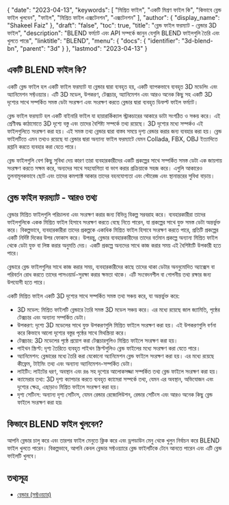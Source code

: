 {
  "date": "2023-04-13",
  "keywords": [
"মিশ্রিত ফাইল",
"একটি মিশ্রণ ফাইল কি",
"কিভাবে ব্লেন্ড ফাইল খুলবেন",
"ফাইল",
"মিশ্রিত ফাইল এক্সটেনশন",
"এক্সটেনশন"
],
  "author": {
    "display_name": "Shakeel Faiz"
},
  "draft": "false",
  "toc": true,
  "title": "ব্লেন্ড ফাইল ফরম্যাট - ব্লেন্ডার 3D ফাইল",
  "description": "BLEND ফর্ম্যাট এবং API সম্পর্কে জানুন যেগুলি BLEND ফাইলগুলি তৈরি এবং খুলতে পারে৷",
  "linktitle": "BLEND",
  "menu": {
    "docs": {
      "identifier": "3d-blend-bn",
      "parent": "3d"
}
},
  "lastmod": "2023-04-13"
}

## একটি BLEND ফাইল কি?

একটি ব্লেন্ড ফাইল হল একটি ফাইল ফরম্যাট যা ব্লেন্ডার দ্বারা ব্যবহৃত হয়, একটি ব্যাপকভাবে ব্যবহৃত 3D মডেলিং এবং অ্যানিমেশন সফ্টওয়্যার। এটি 3D মডেল, উপকরণ, টেক্সচার, অ্যানিমেশন এবং আরও অনেক কিছু সহ একটি 3D দৃশ্যের সাথে সম্পর্কিত সমস্ত ডেটা সংরক্ষণ এবং সংরক্ষণ করতে ব্লেন্ডার দ্বারা ব্যবহৃত ডিফল্ট ফাইল ফর্ম্যাট।

ব্লেন্ড ফাইল ফরম্যাট হল একটি বাইনারি ফাইল যা হায়ারার্কিক্যাল স্ট্রাকচারের আকারে ডাটা সংগঠিত ও সঞ্চয় করে। এই শ্রেণীবদ্ধ কাঠামোতে 3D দৃশ্যে বস্তু এবং তাদের বৈশিষ্ট্য সম্পর্কে তথ্য রয়েছে। 3D দৃশ্যের মধ্যে সম্পর্কও এই ফাইলগুলিতে সংরক্ষণ করা হয়। এই সমস্ত তথ্য ব্লেন্ডার দ্বারা বাস্তব সময়ে দৃশ্য রেন্ডার করার জন্য ব্যবহার করা হয়। ব্লেন্ড ফাইলটিতে এমন তথ্যও রয়েছে যা ব্লেন্ডার দ্বারা অন্যান্য ফাইল ফরম্যাটে যেমন Collada, FBX, OBJ ইত্যাদিতে রপ্তানি করতে ব্যবহার করা যেতে পারে।

ব্লেন্ড ফাইলগুলি বেশ কিছু সুবিধা দেয় কারণ তারা ব্যবহারকারীদের একটি প্রকল্পের সাথে সম্পর্কিত সমস্ত ডেটা এক জায়গায় সংরক্ষণ করতে সক্ষম করে, অন্যদের সাথে সহযোগিতা বা ভাগ করার প্রক্রিয়াকে সহজ করে। এগুলি আকারেও তুলনামূলকভাবে ছোট এবং তাদের কমপ্যাক্ট আকার তাদের বহনযোগ্যতা এবং স্টোরেজ এবং স্থানান্তরের সুবিধা বাড়ায়।

## ব্লেন্ড ফাইল ফরম্যাট - আরও তথ্য

ব্লেন্ডার মিশ্রিত ফাইলগুলি পরিচালনা এবং সংরক্ষণ করার জন্য বিভিন্ন বিকল্প সরবরাহ করে। ব্যবহারকারীরা তাদের ফাইলগুলিকে একক মিশ্রিত ফাইল হিসাবে সংরক্ষণ করতে বেছে নিতে পারেন, যা প্রকল্পের সাথে যুক্ত সমস্ত ডেটা অন্তর্ভুক্ত করে। বিকল্পভাবে, ব্যবহারকারীরা তাদের প্রকল্পকে একাধিক মিশ্রিত ফাইল হিসাবে সংরক্ষণ করতে পারে, প্রতিটি প্রকল্পের একটি নির্দিষ্ট দিকের উপর ফোকাস করে। উপরন্তু, ব্লেন্ডার ব্যবহারকারীদের তাদের বর্তমান প্রকল্পে অন্যান্য মিশ্রিত ফাইল থেকে ডেটা যুক্ত বা লিঙ্ক করার অনুমতি দেয়। একটি প্রকল্পে অন্যদের সাথে কাজ করার সময় এই বৈশিষ্ট্যটি উপকারী হতে পারে।

ব্লেন্ডারে ব্লেন্ড ফাইলগুলির সাথে কাজ করার সময়, ব্যবহারকারীদের কাছে তাদের থাকা ডেটার অননুমোদিত অ্যাক্সেস বা পরিবর্তন রোধ করতে তাদের পাসওয়ার্ড-সুরক্ষা করার ক্ষমতা থাকে। এটি সংবেদনশীল বা গোপনীয় তথ্য রক্ষার জন্য উপযোগী হতে পারে।

একটি মিশ্রিত ফাইল একটি 3D দৃশ্যের সাথে সম্পর্কিত সমস্ত তথ্য সঞ্চয় করে, যা অন্তর্ভুক্ত করে:

- 3D মডেল: মিশ্রিত ফাইলটি ব্লেন্ডারে তৈরি সমস্ত 3D মডেল সঞ্চয় করে। এর মধ্যে রয়েছে জাল জ্যামিতি, পৃষ্ঠের টেক্সচার এবং অন্যান্য সম্পর্কিত ডেটা।
- উপকরণ: দৃশ্যে 3D মডেলের সাথে যুক্ত উপকরণগুলি মিশ্রিত ফাইলে সংরক্ষণ করা হয়। এই উপকরণগুলি বর্ণনা করে কিভাবে আলো দৃশ্যের বস্তুর পৃষ্ঠের সাথে মিথস্ক্রিয়া করে।
- টেক্সচার: 3D মডেলের পৃষ্ঠে প্রয়োগ করা টেক্সচারগুলিও মিশ্রিত ফাইলে সংরক্ষণ করা হয়।
- পাইথন স্ক্রিপ্ট: দৃশ্য তৈরিতে ব্যবহৃত পাইথন স্ক্রিপ্টগুলিও ব্লেন্ড ফাইলের মধ্যে সংরক্ষণ করা যেতে পারে।
- অ্যানিমেশন: ব্লেন্ডারের মধ্যে তৈরি করা যেকোনো অ্যানিমেশন ব্লেন্ড ফাইলে সংরক্ষণ করা হয়। এর মধ্যে রয়েছে কীফ্রেম, টাইমিং তথ্য এবং অন্যান্য অ্যানিমেশন-সম্পর্কিত ডেটা।
- লাইটিং: লাইটের ধরণ, অবস্থান এবং রঙ সহ দৃশ্যের আলোকসজ্জা সম্পর্কিত তথ্য ব্লেন্ড ফাইলে সংরক্ষণ করা হয়।
- ক্যামেরার তথ্য: 3D দৃশ্য ক্যাপচার করতে ব্যবহৃত ক্যামেরা সম্পর্কে তথ্য, যেমন এর অবস্থান, অভিযোজন এবং দৃশ্যের ক্ষেত্র, এছাড়াও মিশ্রিত ফাইলে সংরক্ষণ করা হয়।
- দৃশ্য সেটিংস: অন্যান্য দৃশ্য সেটিংস, যেমন রেন্ডার রেজোলিউশন, রেন্ডার সেটিংস এবং আরও অনেক কিছু ব্লেন্ড ফাইলে সংরক্ষণ করা হয়৷

## কিভাবে BLEND ফাইল খুলবেন?
আপনি ব্লেন্ডার চালু করে এবং তারপর ফাইল মেনুতে ক্লিক করে এবং ড্রপডাউন মেনু থেকে খুলুন নির্বাচন করে BLEND ফাইল খুলতে পারেন। বিকল্পভাবে, আপনি কেবল ব্লেন্ডার সফ্টওয়্যারে ব্লেন্ড ফাইলটিকে টেনে আনতে পারেন এবং এটি ব্লেন্ড ফাইলটি খুলবে।

## তথ্যসূত্র
* [ব্লেন্ডার (সফ্টওয়্যার)](https://en.wikipedia.org/wiki/Blender_(software))


